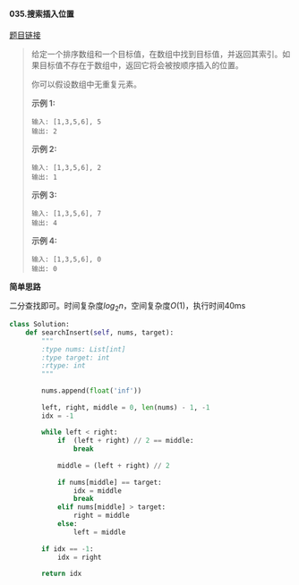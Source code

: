 #### 035.搜索插入位置
[题目链接](https://leetcode-cn.com/problems/search-insert-position/)
> 给定一个排序数组和一个目标值，在数组中找到目标值，并返回其索引。如果目标值不存在于数组中，返回它将会被按顺序插入的位置。
>
> 你可以假设数组中无重复元素。
>
> **示例 1:**
>
> ```
> 输入: [1,3,5,6], 5
> 输出: 2
> ```
>
> **示例 2:**
>
> ```
> 输入: [1,3,5,6], 2
> 输出: 1
> ```
>
> **示例 3:**
>
> ```
> 输入: [1,3,5,6], 7
> 输出: 4
> ```
>
> **示例 4:**
>
> ```
> 输入: [1,3,5,6], 0
> 输出: 0
> ```

**简单思路**

二分查找即可。时间复杂度$log_{2}{n}$，空间复杂度$O(1)$，执行时间40ms

```python
class Solution:
    def searchInsert(self, nums, target):
        """
        :type nums: List[int]
        :type target: int
        :rtype: int
        """
        
        nums.append(float('inf'))
            
        left, right, middle = 0, len(nums) - 1, -1
        idx = -1
        
        while left < right:
            if  (left + right) // 2 == middle:
                break
                
            middle = (left + right) // 2
            
            if nums[middle] == target:
                idx = middle
                break
            elif nums[middle] > target:
                right = middle
            else:
                left = middle
        
        if idx == -1:
            idx = right
            
        return idx
```

